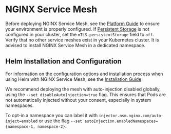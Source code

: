 # NGINX Service Mesh

Before deploying NGINX Service Mesh, see the [Platform Guide](https://docs.nginx.com/nginx-service-mesh/get-started/kubernetes-platform/) to ensure your environment is properly configured. If [Persistent Storage](https://docs.nginx.com/nginx-service-mesh/get-started/kubernetes-platform/persistent-storage/) is not configured in your cluster, set the `mTLS.persistentStorage` field to `off`. Verify that no other service meshes exist in your Kubernetes cluster. It is advised to install NGINX Service Mesh in a dedicated namespace.

## Helm Installation and Configuration

For information on the configuration options and installation process when using Helm with NGINX Service Mesh, see the [Installation Guide](https://docs.nginx.com/nginx-service-mesh/get-started/install-with-helm/).

We recommend deploying the mesh with auto-injection disabled globally, using the `--set disableAutoInjection=true` flag. This ensures that Pods are not automatically injected without your consent, especially in system namespaces.

To opt-in a namespace you can label it with `injector.nsm.nginx.com/auto-inject=enabled` or use the flag `--set autoInjection.enabledNamespaces={namespace-1, namespace-2}`.
